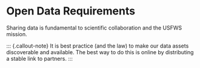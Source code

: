 # Open Data Requirements

Sharing data is fundamental to scientific collaboration and the USFWS mission.&#x20;

::: {.callout-note}
It is best practice (and the law) to make our data assets discoverable and available. The best way to do this is online by distributing a stable link to partners.&#x20;
:::

